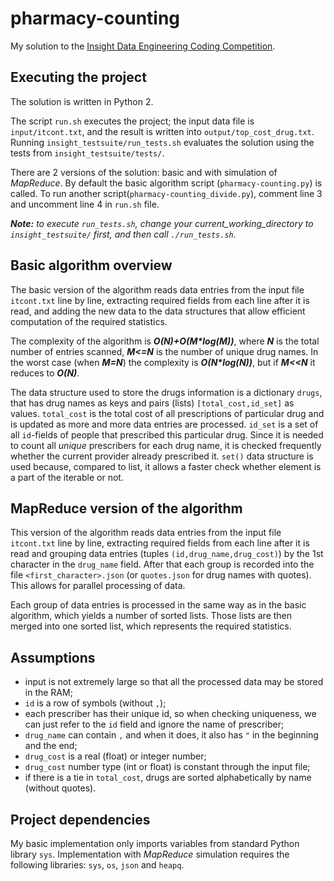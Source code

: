 # pharmacy-counting
My solution to the [Insight Data Engineering Coding Competition](https://github.com/InsightDataScience/pharmacy_counting).

## Executing the project
The solution is written in Python 2.  

The script `run.sh` executes the project; the input data file is `input/itcont.txt`, and the result is written into `output/top_cost_drug.txt`. Running `insight_testsuite/run_tests.sh` evaluates the solution using the tests from `insight_testsuite/tests/`.

There are 2 versions of the solution: basic and with simulation of _MapReduce_. By default the basic algorithm script (`pharmacy-counting.py`) is called. To run another script(`pharmacy-counting_divide.py`), comment line 3 and uncomment line 4 in `run.sh` file.

_**Note:**_ *to execute `run_tests.sh`, change your current_working_directory to `insight_testsuite/` first, and then call `./run_tests.sh`.*

## Basic algorithm overview
The basic version of the algorithm reads data entries from the input file `itcont.txt` line by line, extracting required fields from each line after it is read, and adding the new data to the data structures that allow efficient computation of the required statistics.

The complexity of the algorithm is _**O(N)+O(M*log(M))**_, where _**N**_ is the total number of entries scanned, _**M<=N**_ is the number of unique drug names. In the worst case (when _**M=N**_) the complexity is _**O(N*log(N))**_, but if _**M<<N**_ it reduces to _**O(N)**_.

The data structure used to store the drugs information is a dictionary `drugs`, that has drug names as keys and pairs (lists) `[total_cost,id_set]` as values. `total_cost` is the total cost of all prescriptions of particular drug and is updated as more and more data entries are processed. `id_set` is a set of all `id`-fields of people that prescribed this particular drug. Since it is needed to count all _unique_ prescribers for each drug name, it is checked frequently whether the current provider already prescribed it. `set()` data structure is used because, compared to list, it allows a faster check whether element is a part of the iterable or not.

## MapReduce version of the algorithm
This version of the algorithm reads data entries from the input file `itcont.txt` line by line, extracting required fields from each line after it is read and grouping data entries (tuples `(id,drug_name,drug_cost)`) by the 1st character in the `drug_name` field. After that each group is recorded into the file `<first_character>.json` (or `quotes.json` for drug names with quotes). This allows for parallel processing of data.

Each group of data entries is processed in the same way as in the basic algorithm, which yields a number of sorted lists. Those lists are then merged into one sorted list, which represents the required statistics.

## Assumptions
* input is not extremely large so that all the processed data may be stored in the RAM;
* `id` is a row of symbols (without `,`);
* each prescriber has their unique id, so when checking uniqueness, we can just refer to the `id` field and ignore the name of prescriber;
* `drug_name` can contain `,` and when it does, it also has `"` in the beginning and the end;
* `drug_cost` is a real (float) or integer number;
* `drug_cost` number type (int or float) is constant through the input file;
* if there is a tie in `total_cost`, drugs are sorted alphabetically by name (without quotes).

## Project dependencies
My basic implementation only imports variables from standard Python library `sys`. Implementation with _MapReduce_ simulation requires the following libraries: `sys`, `os`, `json` and `heapq`.